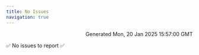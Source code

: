 ```yaml
---
title: No Issues
navigation: true
---
```


<p style="text-align:right;color:#cccs">
Generated Mon, 20 Jan 2025 15:57:00 GMT
</p>
<p>✅ No issues to report ✅</p>



